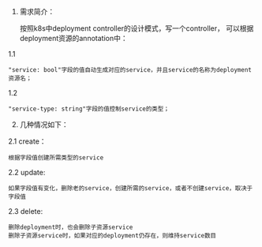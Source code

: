 1. 需求简介：


    按照k8s中deployment controller的设计模式，写一个controller，
    可以根据deployment资源的annotation中：
  
  1.1 
  
    "service: bool"字段的值自动生成对应的service，并且service的名称为deployment资源名；
  
  1.2
  
    "service-type: string"字段的值控制service的类型；


2. 几种情况如下：

  2.1 create：

    根据字段值创建所需类型的service

  2.2 update:

    如果字段值有变化，删除老的service，创建所需的service，或者不创建service，取决于字段值

  2.3 delete:

    删除deployment时，也会删除子资源service
    删除子资源service时，如果对应的deployment仍存在，则维持service数目
